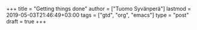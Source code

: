 +++
title = "Getting things done"
author = ["Tuomo Syvänperä"]
lastmod = 2019-05-03T21:46:49+03:00
tags = ["gtd", "org", "emacs"]
type = "post"
draft = true
+++
